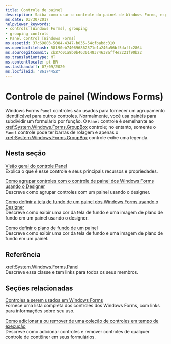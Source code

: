 ```yaml
---
title: Controle de painel
description: Saiba como usar o controle do painel de Windows Forms, especificamente como usar painéis para subdividir um formulário por função.
ms.date: 03/30/2017
helpviewer_keywords:
- controls [Windows Forms], grouping
- grouping controls
- Panel control [Windows Forms]
ms.assetid: 37c69803-5084-4347-b035-54cfbabdc310
ms.openlocfilehash: 58190eb740696862571e1a246a56bf5daffc2864
ms.sourcegitcommit: cb27c01a8b0b4630148374638aff4e2221f90b22
ms.translationtype: MT
ms.contentlocale: pt-BR
ms.lasthandoff: 07/09/2020
ms.locfileid: "86174452"
---
```

# <a name="panel-control-windows-forms"></a>Controle de painel (Windows Forms)
Windows Forms `Panel` controles são usados para fornecer um agrupamento identificável para outros controles. Normalmente, você usa painéis para subdividir um formulário por função. O `Panel` controle é semelhante ao <xref:System.Windows.Forms.GroupBox> controle; no entanto, somente o `Panel` controle pode ter barras de rolagem e apenas o <xref:System.Windows.Forms.GroupBox> controle exibe uma legenda.  
  
## <a name="in-this-section"></a>Nesta seção  
 [Visão geral do controle Panel](panel-control-overview-windows-forms.md)  
 Explica o que é esse controle e seus principais recursos e propriedades.  
  
 [Como agrupar controles com o controle de painel dos Windows Forms usando o Designer](group-controls-with-wf-panel-control-using-the-designer.md)  
 Descreve como agrupar controles com um painel usando o designer.  
  
 [Como definir a tela de fundo de um painel dos Windows Forms usando o Designer](how-to-set-the-background-of-a-windows-forms-panel-using-the-designer.md)  
 Descreve como exibir uma cor da tela de fundo e uma imagem de plano de fundo em um painel usando o designer.  
  
 [Como definir o plano de fundo de um painel](how-to-set-the-background-of-a-windows-forms-panel.md)  
 Descreve como exibir uma cor da tela de fundo e uma imagem de plano de fundo em um painel.  
  
## <a name="reference"></a>Referência  
 <xref:System.Windows.Forms.Panel>  
 Descreve essa classe e tem links para todos os seus membros.  
  
## <a name="related-sections"></a>Seções relacionadas  
 [Controles a serem usados em Windows Forms](controls-to-use-on-windows-forms.md)  
 Fornece uma lista completa dos controles dos Windows Forms, com links para informações sobre seu uso.  
  
 [Como adicionar a ou remover de uma coleção de controles em tempo de execução](how-to-add-to-or-remove-from-a-collection-of-controls-at-run-time.md)  
 Descreve como adicionar controles e remover controles de qualquer controle de contêiner em seus formulários.
